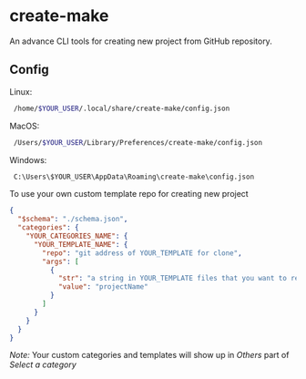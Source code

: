 # create-make
An advance CLI tools for creating new project from GitHub repository.

## Config

Linux:
```bash
 /home/$YOUR_USER/.local/share/create-make/config.json 
```

MacOS:
```bash
 /Users/$YOUR_USER/Library/Preferences/create-make/config.json 
```

Windows:
```bash
 C:\Users\$YOUR_USER\AppData\Roaming\create-make\config.json 
```


To use your own custom template repo for creating new project

```json
{
  "$schema": "./schema.json",
  "categories": {
    "YOUR_CATEGORIES_NAME": {
      "YOUR_TEMPLATE_NAME": {
        "repo": "git address of YOUR_TEMPLATE for clone",
        "args": [
          {
            "str": "a string in YOUR_TEMPLATE files that you want to replace by project name that user enter",
            "value": "projectName"
          }
        ]
      }
    }
  }
}
```

_Note:_ Your custom categories and templates will show up in *Others* part of *Select a category*
